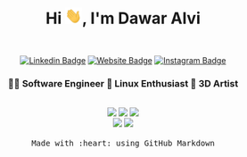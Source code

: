 <div align="center">
  <h1>Hi <img src="https://raw.githubusercontent.com/DawarAlvi/DawarAlvi/main/img/Hi.gif" width="30px">, I'm Dawar Alvi </h1>
<!--
  <img src="https://img.shields.io/badge/Focus-Game%20Dev-blue" /> &nbsp;
  <img src="https://img.shields.io/badge/Live in-Kashmir-blue" /> &nbsp;
  <img src="https://komarev.com/ghpvc/?username=DawarAlvi&color=blue" alt="watching_count" />
-->
  
  <br /> 

  [![Linkedin Badge](https://img.shields.io/badge/-LinkedIn-blue?style=flat-square&logo=Linkedin&logoColor=white&link=https://www.linkedin.com/in/dawar-alvi-658217205/)](https://www.linkedin.com/in/dawar-alvi-658217205/)
  [![Website Badge](https://img.shields.io/badge/-Website-black?style=flat-square&logo=Qiskit&logoColor=white&link=https://dawaralvi.netlify.app/)](https://dawaralvi.netlify.app/)
  [![Instagram Badge](https://img.shields.io/badge/-Instagram-C13584?style=flat-square&logo=Instagram&logoColor=white&link=https://www.linkedin.com/in/dawar-alvi-658217205/)](https://www.instagram.com/syed_dawar_alvi)

  <h3 align="center">👨‍💻 Software Engineer  🐧 Linux Enthusiast  🎨 3D Artist </h3>

  <br />

  <img src="https://img.shields.io/badge/NodeJs-233056?style=for-the-badge&logo=nodedotjs&logoColor=green">
  <img src="https://img.shields.io/badge/C%23 Unity-000000?style=for-the-badge&logo=unity&logoColor=white">
  <img src="https://img.shields.io/badge/C++ SDL2-001651?style=for-the-badge&logo=c%2B%2B&logoColor=white">
  <!--
  <img src="https://img.shields.io/badge/Unreal-000000?style=for-the-badge&logo=unrealengine&logoColor=white">
  -->
  <br />
  <!--
  <img src="https://img.shields.io/badge/Godot-53a4e0?style=for-the-badge&logo=godotengine&logoColor=white">
  <img src="https://img.shields.io/badge/Roblox-101113?style=for-the-badge&logo=roblox&logoColor=white">
  <br />
  -->
  <img src="https://img.shields.io/badge/Arch Linux-1793D1?style=for-the-badge&logo=archlinux&logoColor=white">
  <img src="https://img.shields.io/badge/Blender-E34F26?style=for-the-badge&logo=blender&logoColor=white">

  <br />
  <br />
  <samp>Made with :heart: using GitHub Markdown</samp>
</div>
